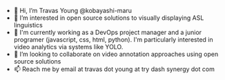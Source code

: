 - 👋 Hi, I’m Travas Young @kobayashi-maru
- 👀 I’m interested in open source solutions to visually displaying ASL linguistics
- 🌱 I'm currently working as a DevOps project manager and a junior programer (javascript, css, html, python). I'm particularly interested in video analytics via systems like YOLO. 
- 💞️ I’m looking to collaborate on video annotation approaches using open source solutions
- 📫 Reach me by email at travas dot young at try dash synergy dot com
<!---
kobayashi-maru/kobayashi-maru is a ✨ special ✨ repository because its `README.md` (this file) appears on your GitHub profile.
You can click the Preview link to take a look at your changes.
--->

